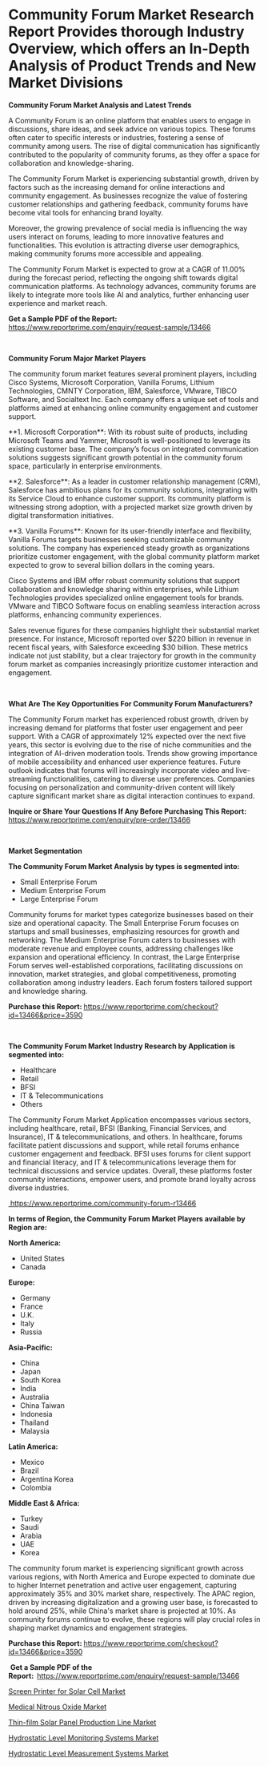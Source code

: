 <p><h1>Community Forum Market Research Report Provides thorough Industry Overview, which offers an In-Depth Analysis of Product Trends and New Market Divisions</h1></p><p><strong>Community Forum Market Analysis and Latest Trends</strong></p>
<p><p>A Community Forum is an online platform that enables users to engage in discussions, share ideas, and seek advice on various topics. These forums often cater to specific interests or industries, fostering a sense of community among users. The rise of digital communication has significantly contributed to the popularity of community forums, as they offer a space for collaboration and knowledge-sharing.</p><p>The Community Forum Market is experiencing substantial growth, driven by factors such as the increasing demand for online interactions and community engagement. As businesses recognize the value of fostering customer relationships and gathering feedback, community forums have become vital tools for enhancing brand loyalty. </p><p>Moreover, the growing prevalence of social media is influencing the way users interact on forums, leading to more innovative features and functionalities. This evolution is attracting diverse user demographics, making community forums more accessible and appealing.</p><p>The Community Forum Market is expected to grow at a CAGR of 11.00% during the forecast period, reflecting the ongoing shift towards digital communication platforms. As technology advances, community forums are likely to integrate more tools like AI and analytics, further enhancing user experience and market reach.</p></p>
<p><strong>Get a Sample PDF of the Report:&nbsp;</strong> <a href="https://www.reportprime.com/enquiry/request-sample/13466">https://www.reportprime.com/enquiry/request-sample/13466</a></p>
<p>&nbsp;</p>
<p><strong>Community Forum Major Market Players</strong></p>
<p><p>The community forum market features several prominent players, including Cisco Systems, Microsoft Corporation, Vanilla Forums, Lithium Technologies, CMNTY Corporation, IBM, Salesforce, VMware, TIBCO Software, and Socialtext Inc. Each company offers a unique set of tools and platforms aimed at enhancing online community engagement and customer support.</p><p>**1. Microsoft Corporation**: With its robust suite of products, including Microsoft Teams and Yammer, Microsoft is well-positioned to leverage its existing customer base. The company’s focus on integrated communication solutions suggests significant growth potential in the community forum space, particularly in enterprise environments.</p><p>**2. Salesforce**: As a leader in customer relationship management (CRM), Salesforce has ambitious plans for its community solutions, integrating with its Service Cloud to enhance customer support. Its community platform is witnessing strong adoption, with a projected market size growth driven by digital transformation initiatives.</p><p>**3. Vanilla Forums**: Known for its user-friendly interface and flexibility, Vanilla Forums targets businesses seeking customizable community solutions. The company has experienced steady growth as organizations prioritize customer engagement, with the global community platform market expected to grow to several billion dollars in the coming years.</p><p>Cisco Systems and IBM offer robust community solutions that support collaboration and knowledge sharing within enterprises, while Lithium Technologies provides specialized online engagement tools for brands. VMware and TIBCO Software focus on enabling seamless interaction across platforms, enhancing community experiences.</p><p>Sales revenue figures for these companies highlight their substantial market presence. For instance, Microsoft reported over $220 billion in revenue in recent fiscal years, with Salesforce exceeding $30 billion. These metrics indicate not just stability, but a clear trajectory for growth in the community forum market as companies increasingly prioritize customer interaction and engagement.</p></p>
<p>&nbsp;</p>
<p><strong>What Are The Key Opportunities For Community Forum Manufacturers?</strong></p>
<p><p>The Community Forum market has experienced robust growth, driven by increasing demand for platforms that foster user engagement and peer support. With a CAGR of approximately 12% expected over the next five years, this sector is evolving due to the rise of niche communities and the integration of AI-driven moderation tools. Trends show growing importance of mobile accessibility and enhanced user experience features. Future outlook indicates that forums will increasingly incorporate video and live-streaming functionalities, catering to diverse user preferences. Companies focusing on personalization and community-driven content will likely capture significant market share as digital interaction continues to expand.</p></p>
<p><strong>Inquire or Share Your Questions If Any Before Purchasing This Report:</strong> <a href="https://www.reportprime.com/enquiry/pre-order/13466">https://www.reportprime.com/enquiry/pre-order/13466</a></p>
<p>&nbsp;</p>
<p><strong>Market Segmentation</strong></p>
<p><strong>The Community Forum Market Analysis by types is segmented into:</strong></p>
<p><ul><li>Small Enterprise Forum</li><li>Medium Enterprise Forum</li><li>Large Enterprise Forum</li></ul></p>
<p><p>Community forums for market types categorize businesses based on their size and operational capacity. The Small Enterprise Forum focuses on startups and small businesses, emphasizing resources for growth and networking. The Medium Enterprise Forum caters to businesses with moderate revenue and employee counts, addressing challenges like expansion and operational efficiency. In contrast, the Large Enterprise Forum serves well-established corporations, facilitating discussions on innovation, market strategies, and global competitiveness, promoting collaboration among industry leaders. Each forum fosters tailored support and knowledge sharing.</p></p>
<p><strong>Purchase this Report:&nbsp;</strong><a href="https://www.reportprime.com/checkout?id=13466&price=3590">https://www.reportprime.com/checkout?id=13466&price=3590</a></p>
<p>&nbsp;</p>
<p><strong>The Community Forum Market Industry Research by Application is segmented into:</strong></p>
<p><ul><li>Healthcare</li><li>Retail</li><li>BFSI</li><li>IT & Telecommunications</li><li>Others</li></ul></p>
<p><p>The Community Forum Market Application encompasses various sectors, including healthcare, retail, BFSI (Banking, Financial Services, and Insurance), IT & telecommunications, and others. In healthcare, forums facilitate patient discussions and support, while retail forums enhance customer engagement and feedback. BFSI uses forums for client support and financial literacy, and IT & telecommunications leverage them for technical discussions and service updates. Overall, these platforms foster community interactions, empower users, and promote brand loyalty across diverse industries.</p></p>
<p><a href="https://www.reportprime.com/community-forum-r13466">&nbsp;https://www.reportprime.com/community-forum-r13466</a></p>
<p><strong>In terms of Region, the Community Forum Market Players available by Region are:</strong></p>
<p>
    <p> <strong> North America: </strong>
        <ul>
            <li>United States</li>
            <li>Canada</li>
        </ul>
        </p> 
    <p> <strong> Europe: </strong>
        <ul>
            <li>Germany</li>
            <li>France</li>
            <li>U.K.</li>
            <li>Italy</li>
            <li>Russia</li>
        </ul>
        </p> 
    <p> <strong> Asia-Pacific: </strong>
        <ul>
            <li>China</li>
            <li>Japan</li>
            <li>South Korea</li>
            <li>India</li>
            <li>Australia</li>
            <li>China Taiwan</li>
            <li>Indonesia</li>
            <li>Thailand</li>
            <li>Malaysia</li>
        </ul>
        </p> 
    <p> <strong> Latin America: </strong>
        <ul>
            <li>Mexico</li>
            <li>Brazil</li>
            <li>Argentina Korea</li>
            <li>Colombia</li>
        </ul>
        </p> 
    <p> <strong> Middle East & Africa: </strong>
        <ul>
            <li>Turkey</li>
            <li>Saudi</li>
            <li>Arabia</li>
            <li>UAE</li>
            <li>Korea</li>
        </ul>
    </p>
    </p>
<p><p>The community forum market is experiencing significant growth across various regions, with North America and Europe expected to dominate due to higher Internet penetration and active user engagement, capturing approximately 35% and 30% market share, respectively. The APAC region, driven by increasing digitalization and a growing user base, is forecasted to hold around 25%, while China's market share is projected at 10%. As community forums continue to evolve, these regions will play crucial roles in shaping market dynamics and engagement strategies.</p></p>
<p><strong>Purchase this Report: </strong><a href="https://www.reportprime.com/checkout?id=13466&price=3590">https://www.reportprime.com/checkout?id=13466&price=3590</a></p>
<p>&nbsp;<strong>Get a Sample PDF of the Report:&nbsp;&nbsp;</strong><a href="https://www.reportprime.com/enquiry/request-sample/13466">https://www.reportprime.com/enquiry/request-sample/13466</a></p>
<p><strong></strong></p>
<p><p><a href="https://medium.com/@stephen.russell7684/global-screen-printer-for-solar-cell-market-analysis-trends-forecasts-and-growth-opportunities-7fe999067b28">Screen Printer for Solar Cell Market</a></p><p><a href="https://www.linkedin.com/pulse/medical-nitrous-oxide-market-size-share-analysis-growth-ifzsf?trackingId=7TFM6bxRTPaNtkr78%2FG%2FVA%3D%3D">Medical Nitrous Oxide Market</a></p><p><a href="https://medium.com/@stephen.russell7684/the-market-study-covers-the-thin-film-solar-panel-production-line-market-across-various-segments-6ec522edf60e">Thin-film Solar Panel Production Line Market</a></p><p><a href="https://issuu.com/reportprime-2/docs/hydrostatic-level-monitoring-system_1cfd208b7c638a">Hydrostatic Level Monitoring Systems Market</a></p><p><a href="https://issuu.com/reportprime-2/docs/hydrostatic-level-measurement-syste_435a48e2368a42">Hydrostatic Level Measurement Systems Market</a></p></p>